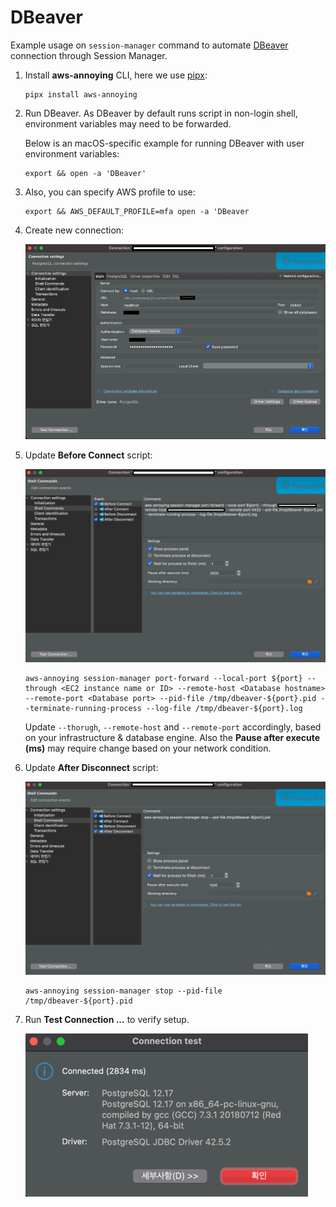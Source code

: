 # DBeaver

Example usage on `session-manager` command to automate [DBeaver](https://dbeaver.io/) connection through Session Manager.

1. Install **aws-annoying** CLI, here we use [pipx](https://github.com/pypa/pipx):

    ```shell
    pipx install aws-annoying
    ```

2. Run DBeaver. As DBeaver by default runs script in non-login shell, environment variables may need to be forwarded.

    Below is an macOS-specific example for running DBeaver with user environment variables:

    ```shell
    export && open -a 'DBeaver'
    ```

3. Also, you can specify AWS profile to use:

    ```shell
    export && AWS_DEFAULT_PROFILE=mfa open -a 'DBeaver
    ```

4. Create new connection:

    ![New Connection](./new-connection.png)

5. Update **Before Connect** script:

    ![Before Connect](./before-connect.png)

    ```shell
    aws-annoying session-manager port-forward --local-port ${port} --through <EC2 instance name or ID> --remote-host <Database hostname> --remote-port <Database port> --pid-file /tmp/dbeaver-${port}.pid --terminate-running-process --log-file /tmp/dbeaver-${port}.log
    ```

    Update `--thorugh`, `--remote-host` and `--remote-port` accordingly, based on your infrastructure & database engine. Also the **Pause after execute (ms)** may require change based on your network condition.

6. Update **After Disconnect** script:

    ![After Disconnect](./after-disconnect.png)

    ```shell
    aws-annoying session-manager stop --pid-file /tmp/dbeaver-${port}.pid
    ```

7. Run **Test Connection ...** to verify setup.

    ![Test Connection](./test-connection.png)
